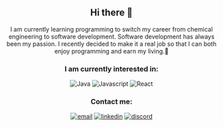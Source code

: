 
<h2 align="center">Hi there 👋</h2>
<p align="center">
 I am currently learning programming to switch my career from chemical engineering to software development. Software development has always been my passion. I recently decided to make it a real job so that I can both enjoy programming and earn my living.💸
</p>

<h3 align="center">I am currently interested in:</h3>
<p align="center">
<img src="https://img.shields.io/badge/Java-F8981D?logo=java&logoColor=white&style=for-the-badge" alt="Java"/>
<img src="https://img.shields.io/badge/JavaScript-F7DF1E?logo=javascript&logoColor=black&style=for-the-badge" alt="Javascript"/>
<img src="https://img.shields.io/badge/React-20232A?style=for-the-badge&logo=react&logoColor=61DAFB" alt="React"/>
</p>

<h3 align="center">Contact me:</h3>
<p align="center">
<a href="mailto:cihangokhan@gmail.com"><img src="https://img.icons8.com/color/48/000000/gmail.png" alt="email"/></a>
<a href="https://www.linkedin.com/in/gokhan-cihan/"><img src="https://img.icons8.com/color/48/000000/linkedin.png" alt="linkedin"/></a>
<a href="https://discordapp.com/users/317307521226375168/"><img src="https://img.icons8.com/color/48/000000/discord-logo.png" alt="discord"/></a>
</p>
